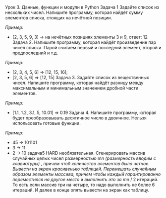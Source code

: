 Урок 3. Данные, функции и модули в Python
Задача 1 Задайте список из нескольких чисел. Напишите программу, которая найдёт сумму элементов списка, стоящих на нечётной позиции.

*Пример:*

- [2, 3, 5, 9, 3] -> на нечётных позициях элементы 3 и 9, ответ: 12
Задача 2. Напишите программу, которая найдёт произведение пар чисел списка. Парой считаем первый и последний элемент, второй и предпоследний и т.д.

*Пример:*

- [2, 3, 4, 5, 6] => [12, 15, 16];
- [2, 3, 5, 6] => [12, 15]
Задача 3. Задайте список из вещественных чисел. Напишите программу, которая найдёт разницу между максимальным и минимальным значением дробной части элементов.

*Пример:*

- [1.1, 1.2, 3.1, 5, 10.01] => 0.19
Задача 4. Напишите программу, которая будет преобразовывать десятичное число в двоичное. Нельзя использовать готовые функции.

*Пример:*

- 45 -> 101101
- 3 -> 11
- 2 -> 10
задача5 HARD необязательная.
Сгенерировать массив случайных целых чисел размерностью m*n (размерность вводим с клавиатуры) , причем чтоб количество элементов было четное. Вывести на экран красивенько таблицей. Перемешать случайным образом элементы массива, причем чтобы каждый гарантированно переместился на другое место и выполнить это за m*n / 2 итераций. То есть если массив три на четыре, то надо выполнить не более 6 итераций. И далее в конце опять вывести на экран как таблицу.
